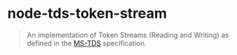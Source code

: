 # node-tds-token-stream

> An implementation of Token Streams (Reading and Writing) as defined in
> the [MS-TDS](https://msdn.microsoft.com/en-us/library/dd304523.aspx)
> specification.
